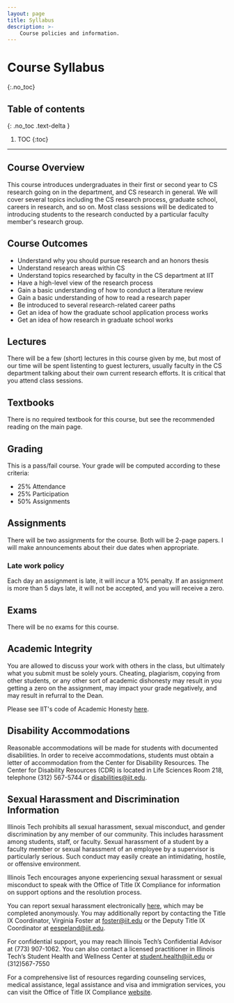 ```yaml
---
layout: page
title: Syllabus
description: >-
    Course policies and information.
---
```


# Course Syllabus
{:.no_toc}

## Table of contents
{: .no_toc .text-delta }

1. TOC
{:toc}

---

## Course Overview

This course introduces undergraduates in their first or second year to CS
research going on in the department, and CS research in general. We will cover
several topics including the CS research process, graduate school, careers in
research, and so on. Most class sessions will be dedicated to introducing
students to the research conducted by a particular faculty member's research
group. 

## Course Outcomes

- Understand why you should pursue research and an honors thesis
- Understand research areas within CS
- Understand topics researched by faculty in the CS department at IIT
- Have a high-level view of the research process
- Gain a basic understanding of how to conduct a literature review
- Gain a basic understanding of how to read a research paper
- Be introduced to several research-related career paths 
- Get an idea of how the graduate school application process works
- Get an idea of how research in graduate school works

## Lectures
There will be a few (short) lectures in this course given by me, but most of
our time will be spent listenting to guest lecturers, usually faculty in the CS
department talking about their own current research efforts. It is critical
that you attend class sessions. 

## Textbooks
There is no required textbook for this course, but see the recommended reading on the main page. 

## Grading

This is a pass/fail course. 
Your grade will be computed according to these criteria:
- 25% Attendance
- 25% Participation
- 50% Assignments

## Assignments

There will be two assignments for the course. Both will be 2-page papers. I will make announcements about their due dates when appropriate. 

### Late work policy
Each day an assignment is late, it will incur a 10% penalty. If an assignment is more than 5 days late, it will not be accepted, and you will receive a zero.

## Exams
There will be no exams for this course.

## Academic Integrity

You are allowed to discuss your work with others in the class, but ultimately
what you submit must be solely yours. Cheating, plagiarism, copying from other
students, or any other sort of academic dishonesty may result in you getting
a zero on the assignment, may impact your grade negatively, and may result in
refurral to the Dean. 

Please see IIT's code of Academic Honesty [here](https://www.iit.edu/student-affairs/student-handbook/fine-print/code-academic-honesty).

## Disability Accommodations
Reasonable accommodations will be made for students with documented
disabilities. In order to receive accommodations, students must obtain a letter
of accommodation from the Center for Disability Resources. The Center for
Disability Resources (CDR) is located in Life Sciences Room 218, telephone (312) 567-5744 or disabilities@iit.edu.

## Sexual Harassment and Discrimination Information
Illinois Tech prohibits all sexual harassment, sexual misconduct, and gender
discrimination by any member of our community. This includes harassment among
students, staff, or faculty. Sexual harassment of a student by a faculty member
or sexual harassment of an employee by a supervisor is particularly serious.
Such conduct may easily create an intimidating, hostile, or offensive
environment.

Illinois Tech encourages anyone experiencing sexual harassment or sexual
misconduct to speak with the Office of Title IX Compliance for information on
support options and the resolution process.

You can report sexual harassment electronically
[here](https://iit.edu/incidentreport), which may be completed anonymously. You
may additionally report by contacting the Title IX Coordinator, Virginia Foster
at foster@iit.edu or the Deputy Title IX Coordinator at eespeland@iit.edu.

For confidential support, you may reach Illinois Tech’s Confidential Advisor at
(773) 907-1062. You can also contact a licensed practitioner in Illinois Tech’s
Student Health and Wellness Center at student.health@iit.edu or (312)567-7550

For a comprehensive list of resources regarding counseling services, medical
assistance, legal assistance and visa and immigration services, you can visit
the Office of Title IX Compliance [website](https://www.iit.edu/title-ix/resources).

